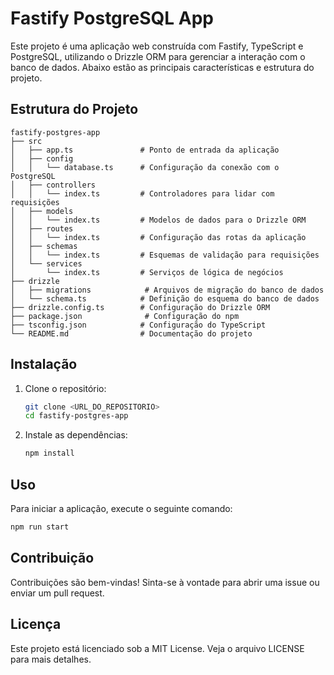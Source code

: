 # Fastify PostgreSQL App

Este projeto é uma aplicação web construída com Fastify, TypeScript e PostgreSQL, utilizando o Drizzle ORM para gerenciar a interação com o banco de dados. Abaixo estão as principais características e estrutura do projeto.

## Estrutura do Projeto

```
fastify-postgres-app
├── src
│   ├── app.ts               # Ponto de entrada da aplicação
│   ├── config
│   │   └── database.ts      # Configuração da conexão com o PostgreSQL
│   ├── controllers
│   │   └── index.ts         # Controladores para lidar com requisições
│   ├── models
│   │   └── index.ts         # Modelos de dados para o Drizzle ORM
│   ├── routes
│   │   └── index.ts         # Configuração das rotas da aplicação
│   ├── schemas
│   │   └── index.ts         # Esquemas de validação para requisições
│   └── services
│       └── index.ts         # Serviços de lógica de negócios
├── drizzle
│   ├── migrations            # Arquivos de migração do banco de dados
│   └── schema.ts            # Definição do esquema do banco de dados
├── drizzle.config.ts        # Configuração do Drizzle ORM
├── package.json              # Configuração do npm
├── tsconfig.json            # Configuração do TypeScript
└── README.md                # Documentação do projeto
```

## Instalação

1. Clone o repositório:
   ```bash
   git clone <URL_DO_REPOSITORIO>
   cd fastify-postgres-app
   ```

2. Instale as dependências:
   ```bash
   npm install
   ```

## Uso

Para iniciar a aplicação, execute o seguinte comando:

```bash
npm run start
```

## Contribuição

Contribuições são bem-vindas! Sinta-se à vontade para abrir uma issue ou enviar um pull request.

## Licença

Este projeto está licenciado sob a MIT License. Veja o arquivo LICENSE para mais detalhes.
